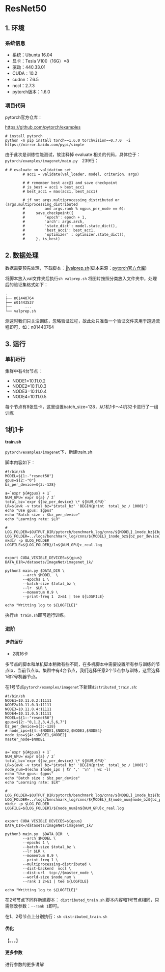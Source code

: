 # ResNet50 

## 1. 环境

### 系统信息

- 系统：Ubuntu 16.04
- 显卡：Tesla V100（16G）×8
- 驱动：440.33.01
- CUDA：10.2
- cudnn：7.6.5
- nccl：2.7.3
- pytorch版本：1.6.0

### 项目代码

pytorch官方仓库：

https://github.com/pytorch/examples

```
# install pytorch
python -m pip install torch==1.6.0 torchvision==0.7.0  -i https://mirror.baidu.com/pypi/simple
```

由于此次是训练性能测试，故注释掉 evaluate 相关的代码，具体位于：`pytorch/examples/imagenet/main.py  `239行：

```
# # evaluate on validation set
        # acc1 = validate(val_loader, model, criterion, args)

        # # remember best acc@1 and save checkpoint
        # is_best = acc1 > best_acc1
        # best_acc1 = max(acc1, best_acc1)

        # if not args.multiprocessing_distributed or (args.multiprocessing_distributed
        #         and args.rank % ngpus_per_node == 0):
        #     save_checkpoint({
        #         'epoch': epoch + 1,
        #         'arch': args.arch,
        #         'state_dict': model.state_dict(),
        #         'best_acc1': best_acc1,
        #         'optimizer' : optimizer.state_dict(),
        #     }, is_best)
```

## 2. 数据处理

数据需要预先处理，下载脚本：[📎valprep.sh](https://www.yuque.com/attachments/yuque/0/2020/sh/216914/1597242115544-336be8b6-e448-420d-a688-b2fc2c61d535.sh)(脚本来源：[pytorch官方仓库](https://github.com/pytorch/examples/tree/master/imagenet))

将脚本放入val文件夹后执行`sh valprep.sh` 将图片按照分类放入文件夹中，处理后的验证集格式如下：

```
.
├── n01440764
├── n01443537
├──      ...
└── valprep.sh
```

测速时我们只关注训练，忽略验证过程，故此处只准备一个验证文件夹用于跑通流程即可，如：n01440764

## 3. 运行

### 单机运行

集群中有4台节点：

- NODE1=10.11.0.2
- NODE2=10.11.0.3
- NODE3=10.11.0.4
- NODE4=10.11.0.5

每个节点有8张显卡，这里设置batch_size=128，从1机1卡～4机32卡进行了一组训练

## 1机1卡

**train.sh**

`pytorch/examples/imagenet`下，新建train.sh

脚本内容如下：

```
#!/bin/sh
MODEL=${1:-"resnet50"}
gpus=${2:-"0"}
bz_per_device=${3:-128}

a=`expr ${#gpus} + 1`
NUM_GPU=`expr ${a} / 2`
total_bz=`expr ${bz_per_device} \* ${NUM_GPU}`
LR=$(awk -v total_bz="$total_bz" 'BEGIN{print  total_bz / 1000}')
echo "Use gpus: $gpus"
echo "Batch size : $bz_per_device"
echo "Learning rate: $LR"

# LOG_FOLDER=$OUTPUT_DIR/pytorch/benchmark_log/cnns/${MODEL}_1node_bz${bz_per_device}
LOG_FOLDER=../logs/benchmark_log/cnns/${MODEL}_1node_bz${bz_per_device}
mkdir -p $LOG_FOLDER
LOGFILE=${LOG_FOLDER}/1n${NUM_GPU}c_real.log


export CUDA_VISIBLE_DEVICES=${gpus}
DATA_DIR=/datasets/ImageNet/imagenet_1k/

python3 main.py $DATA_DIR \
        --arch $MODEL  \
        --epochs 1 \
        --batch-size $total_bz \
        --lr  $LR \
        --momentum 0.9 \
        --print-freq 1  2>&1 | tee ${LOGFILE}
        
echo "Writting log to ${LOGFILE}"
```

执行`sh train.sh`即可运行训练。

### 进阶

#### *多机运行*

- 2机16卡

多节点的脚本和单机脚本稍微有些不同，在多机脚本中需要设置所有参与训练的节点ip，当前节点ip。集群中有4台节点，我们选择任意2个节点参与训练，这里选择1和2号机器节点。



在1号节点`pytorch/examples/imagenet`下新建`distributed_train.sh`:

```
#!/bin/sh
NODE1=10.11.0.2:11111   
NODE2=10.11.0.3:11111     
NODE3=10.11.0.4:11111     
NODE4=10.11.0.5:11111
MODEL=${1:-"resnet50"}
gpus=${2:-"0,1,2,3,4,5,6,7"}
bz_per_device=${3:-128}
# node_ips=${4:-$NODE1,$NODE2,$NODE3,$NODE4}
node_ips=${4:-$NODE1,$NODE2}
master_node=$NODE1


a=`expr ${#gpus} + 1`
NUM_GPU=`expr ${a} / 2`
total_bz=`expr ${bz_per_device} \* ${NUM_GPU}`
LR=$(awk -v total_bz="$total_bz" 'BEGIN{print  total_bz / 1000}')
node_num=$(echo $node_ips | tr ',' '\n' | wc -l)
echo "Use gpus: $gpus"
echo "Batch size : $bz_per_device"
echo "Learning rate: $LR"

# LOG_FOLDER=$OUTPUT_DIR/pytorch/benchmark_log/cnns/${MODEL}_1node_bz${bz_per_device}
LOG_FOLDER=../logs/benchmark_log/cnns/${MODEL}_${node_num}node_bz${bz_per_device}
mkdir -p $LOG_FOLDER
LOGFILE=${LOG_FOLDER}/${node_num}n${NUM_GPU}c_real.log


export CUDA_VISIBLE_DEVICES=${gpus}
DATA_DIR=/datasets/ImageNet/imagenet_1k/

python3 main.py  $DATA_DIR  \
        --arch $MODEL \
        --epochs 1 \
        --batch-size $total_bz \
        --lr $LR \
        --momentum 0.9 \
        --print-freq 1 \
        --multiprocessing-distributed \
        --dist-backend  nccl \
        --dist-url  tcp://$master_node \
        --world-size $node_num \
        --rank 1 2>&1 | tee ${LOGFILE}

echo "Writting log to ${LOGFILE}"
```

在2号节点下同样新建脚本： `distributed_train.sh`  脚本内容和1号节点相同，只需修改参数：`--rank 1`即可。

在1、2号节点上分别执行：`sh distributed_train.sh`



#### 优化

【。。。】



#### 更多参数

进行参数的更多讲解

